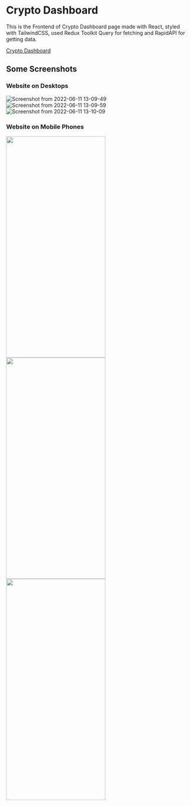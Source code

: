 # Crypto Dashboard

This is the Frontend of Crypto Dashboard page made with React, styled with TailwindCSS, used Redux Toolkit Query for fetching and RapidAPI for getting data.
<div>
<a href="https://exercism-testimonials-c7270.web.app/">Crypto Dashboard</a>
</div>

## Some Screenshots
### Website on Desktops
![Screenshot from 2022-06-11 13-09-49](https://user-images.githubusercontent.com/72189840/173178685-a600daf4-769c-4117-b957-4316aa6c3547.png)
![Screenshot from 2022-06-11 13-09-59](https://user-images.githubusercontent.com/72189840/173178688-7a703f26-507f-4c71-ab89-e76f9d261da9.png)
![Screenshot from 2022-06-11 13-10-09](https://user-images.githubusercontent.com/72189840/173178691-603805b1-e80d-4790-9ea1-b3db8b9ac3cb.png)

### Website on Mobile Phones
<p>
  <img src="https://user-images.githubusercontent.com/72189840/173178700-bc3fcc55-b9b6-45a3-b4e8-7da383236c90.png" width="270" height="600"/>
  <img src="https://user-images.githubusercontent.com/72189840/173178703-b91a51f1-ce31-4dfc-95d4-cb7460c925bf.png" width="270" height="600"/>
  <img src="https://user-images.githubusercontent.com/72189840/173178704-3c661666-b511-4dc6-8f14-069fbd88598e.png" width="270" height="600"/>
</p>
